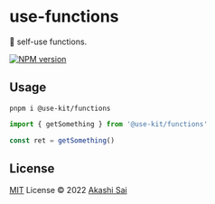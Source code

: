 # use-functions

👻 self-use functions.

[![NPM version](https://img.shields.io/npm/v/use-functions?color=a1b858&label=)](https://www.npmjs.com/package/@use-kit/functions)

## Usage

```shell
pnpm i @use-kit/functions
```

```ts
import { getSomething } from '@use-kit/functions'

const ret = getSomething()
```

## License

[MIT](./LICENSE) License © 2022 [Akashi Sai](https://github.com/akashigakki)
